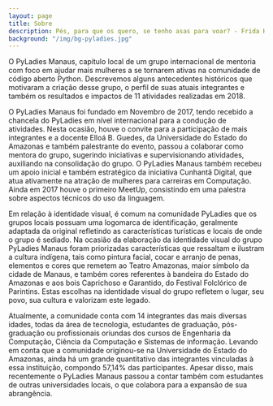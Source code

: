 ```yaml
---
layout: page
title: Sobre
description: Pés, para que os quero, se tenho asas para voar? - Frida Kahlo
background: "/img/bg-pyladies.jpg"
---
```


O PyLadies Manaus, capítulo local de um grupo internacional de mentoria com foco em ajudar mais mulheres a se tornarem ativas na comunidade de código aberto Python. Descrevemos alguns antecedentes históricos que motivaram a criação desse grupo, o perfil de suas atuais integrantes e também os resultados e impactos de 11 atividades realizadas em 2018.

O PyLadies Manaus foi fundado em Novembro de 2017, tendo recebido a chancela do PyLadies em nível internacional para a condução de atividades. Nesta ocasião, houve o convite para a participação de mais integrantes e a docente Elloá B. Guedes, da Universidade do Estado do Amazonas e também palestrante do evento, passou a colaborar como mentora do grupo, sugerindo iniciativas e supervisionando atividades, auxiliando na consolidação do grupo. O PyLadies Manaus também recebeu um apoio inicial e também estratégico da iniciativa Cunhantã Digital, que atua ativamente na atração de mulheres para carreiras em Computação. Ainda em 2017 houve o primeiro MeetUp, consistindo em uma palestra sobre aspectos técnicos do uso da linguagem.

Em relação à identidade visual, é comum na comunidade PyLadies que os grupos locais possuam uma logomarca de identificação, geralmente adaptada da original refletindo as características turísticas e locais de onde o grupo é sediado. Na ocasião da elaboração da identidade visual do grupo PyLadies Manaus foram priorizadas características que ressaltam e ilustram a cultura indígena, tais como pintura facial, cocar e arranjo de penas, elementos e cores que remetem ao Teatro Amazonas, maior símbolo da cidade de Manaus, e também cores referentes à bandeira do Estado do Amazonas e aos bois Caprichoso e Garantido, do Festival Folclórico de Parintins. Estas escolhas na identidade visual do grupo refletem o lugar, seu povo, sua cultura e valorizam este legado.

Atualmente, a comunidade conta com 14 integrantes das mais diversas idades, todas da área de tecnologia, estudantes de graduação, pós-graduação ou profissionais oriundas dos cursos de Engenharia da Computação, Ciência da Computação e Sistemas de informação. Levando em conta que a comunidade originou-se na Universidade do Estado do Amazonas, ainda há um grande quantitativo das integrantes vinculadas à essa instituição, compondo 57,14% das participantes. Apesar disso, mais recentemente o PyLadies Manaus passou a contar também com estudantes de outras universidades locais, o que colabora para a expansão de sua abrangência.
